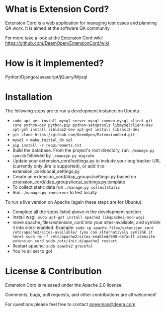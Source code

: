 # What is Extension Cord?

Extension Cord is a web application for managing test cases and planning QA work. It is aimed at the software QA community.

For more take a look at the Extension Cord wiki: https://github.com/DeemOpen/ExtensionCord/wiki

# How is it implemented?

Python/Django/Javascript/jQuery/Mysql

# Installation

The following steps are to run a development instance on Ubuntu:

* `sudo apt-get install mysql-server mysql-common mysql-client git-core python-dev python-pip python-setuptools libmysqlclient-dev apt-get install libldap2-dev apt-get install libsasl2-dev`
* `git clone https://github.com/DeemOpen/ExtensionCord.git`
* `mysql < make_initial_db.sql`
* `pip install -r requirements.txt`
* Build the database. From the project's root directory, run `./manage.py syncdb` followed by `./manage.py migrate`
* Update your extension_cord/settings.py to include your bug tracker URL (currently only Jira is supported), or
  add it to extension_cord/local_settings.py
* Create an extension_cord/ldap_groups/settings.py based on
  extension_cord/ldap_groups/local_settings.py.template
* To collect static data run `./manage.py collectstatic`
* Run `./manage.py runserver` to test locally

To run a live version on Apache (again these steps are for Ubuntu):

* Complete all the steps listed above in the development section
* Install wsgi: `sudo apt-get install apache2 libapache2-mod-wsgi`
* move apache_files/extension_cord into your
  sites-available, and symlink it into sites-enabled. Example:
   `sudo cp apache_files/extension_cord /etc/apache2/sites-available/ (you can alternatively symlink it here)
    sudo rm -f /etc/apache2/sites-enabled/000-default
    a2ensite extension_cord
    sudo /etc/init.d/apache2 restart`
* Restart apache: `sudo apache2 graceful`
* You're all set to go!

# License & Contribution

Extension Cord is released under the Apache 2.0 license.

Comments, bugs, pull requests, and other contributions are all welcomed!

For questions please feel free to contact pnewman@deem.com
